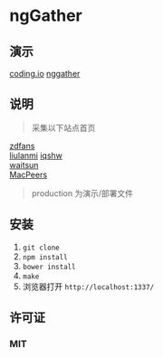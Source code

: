 # ngGather

## 演示
[coding.io](http://nggather.coding.io)
[nggather](http://nggather.xinshangshangxin.com)

## 说明
> 采集以下站点首页

[zdfans](http://www.zdfans.com/)  
[liulanmi](http://liulanmi.com/)
[iqshw](http://www.iqshw.com/)  
[waitsun](http://www.waitsun.com/)  
[MacPeers](http://www.macpeers.com/)

> production 为演示/部署文件

## 安装

1. `git clone`
2. `npm install`
3. `bower install`
3. `make`
4. 浏览器打开 `http://localhost:1337/`

## 许可证
### MIT